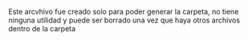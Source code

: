 Este arcvhivo fue creado solo para poder generar la carpeta, no tiene ninguna utilidad y puede ser borrado una vez que haya otros archivos dentro de la carpeta
